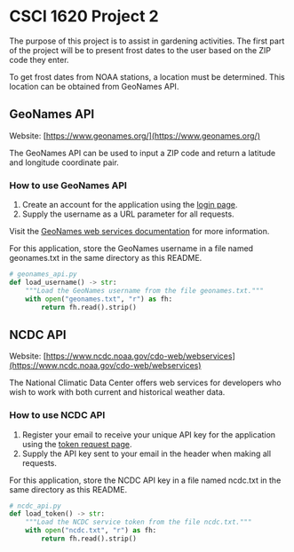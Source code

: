 # CSCI 1620 Project 2

The purpose of this project is to assist in gardening activities. The first
part of the project will be to present frost dates to the user based on the ZIP
code they enter.

To get frost dates from NOAA stations, a location must be determined. This
location can be obtained from GeoNames API.

## GeoNames API

Website: [https://www.geonames.org/](https://www.geonames.org/)

The GeoNames API can be used to input a ZIP code and return a latitude and
longitude coordinate pair.

### How to use GeoNames API

1. Create an account for the application using the [login page](https://www.geonames.org/login).
2. Supply the username as a URL parameter for all requests.

Visit the [GeoNames web services documentation](https://www.geonames.org/export/web-services.html) for more information.

For this application, store the GeoNames username in a file named geonames.txt
in the same directory as this README.

```python
# geonames_api.py
def load_username() -> str:
    """Load the GeoNames username from the file geonames.txt."""
    with open("geonames.txt", "r") as fh:
        return fh.read().strip()
```

## NCDC API

Website: [https://www.ncdc.noaa.gov/cdo-web/webservices](https://www.ncdc.noaa.gov/cdo-web/webservices)

The National Climatic Data Center offers web services for developers who wish to
work with both current and historical weather data.

### How to use NCDC API

1. Register your email to receive your unique API key for the application using
   the [token request page](https://www.ncdc.noaa.gov/cdo-web/token).
2. Supply the API key sent to your email in the header when making all requests.

For this application, store the NCDC API key in a file named ncdc.txt in the same
directory as this README.

```python
# ncdc_api.py
def load_token() -> str:
    """Load the NCDC service token from the file ncdc.txt."""
    with open("ncdc.txt", "r") as fh:
        return fh.read().strip()
```
